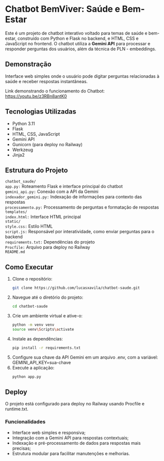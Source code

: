 # Chatbot BemViver: Saúde e Bem-Estar

Este é um projeto de chatbot interativo voltado para temas de saúde e bem-estar, construído com Python e Flask no backend, e HTML, CSS e JavaScript no frontend. O chatbot utiliza a **Gemini API** para processar e responder perguntas dos usuários, além da técnica de PLN - embeddings.

## Demonstração

Interface web simples onde o usuário pode digitar perguntas relacionadas à saúde e receber respostas instantâneas.

Link demonstrando o funcionamento do Chatbot: <a href="https://youtu.be/z3RBn8antK0" target="_blank">https://youtu.be/z3RBn8antK0</a>

## Tecnologias Utilizadas

- Python 3.11
- Flask
- HTML, CSS, JavaScript
- Gemini API
- Gunicorn (para deploy no Railway)
- Werkzeug
- Jinja2

## Estrutura do Projeto

`chatbot_saude/`  
`app.py:` Roteamento Flask e interface principal do chatbot  
`gemini_api.py:` Conexão com a API da Gemini  
`indexador_gemini.py:` Indexação de informações para contexto das respostas  
`processamento.py:` Processamento de perguntas e formatação de respostas  
`templates/`  
`index.html:` Interface HTML principal  
`static/`  
`style.css:` Estilo HTML  
`script.js:` Responsável por interatividade, como enviar perguntas para o backend  
`requirements.txt:` Dependências do projeto  
`Procfile:` Arquivo para deploy no Railway  
`README.md`

## Como Executar

1. Clone o repositório:
   ```bash
   git clone https://github.com/lucasxavila/chatbot-saude.git
2. Navegue até o diretório do projeto:
   ```bash
   cd chatbot-saude
3. Crie um ambiente virtual e ative-o:
   ```bash
   python -m venv venv
   source venv\Scripts\activate
4. Instale as dependências:
   ```bash
   pip install -r requirements.txt
5. Configure sua chave da API Gemini em um arquivo .env, com a variável: GEMINI_API_KEY=sua-chave
6. Execute a aplicação:
   ```bash
   python app.py

## Deploy
O projeto está configurado para deploy no Railway usando Procfile e runtime.txt.

### Funcionalidades
- Interface web simples e responsiva;
- Integração com a Gemini API para respostas contextuais;
- Indexação e pré-processamento de dados para respostas mais precisas;
- Estrutura modular para facilitar manutenções e melhorias.
